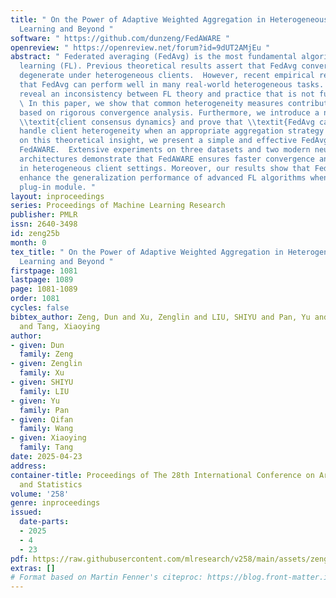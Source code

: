 ```yaml
---
title: " On the Power of Adaptive Weighted Aggregation in Heterogeneous Federated
  Learning and Beyond "
software: " https://github.com/dunzeng/FedAWARE "
openreview: " https://openreview.net/forum?id=9dUT2AMjEu "
abstract: " Federated averaging (FedAvg) is the most fundamental algorithm in Federated
  learning (FL). Previous theoretical results assert that FedAvg convergence and generalization
  degenerate under heterogeneous clients.  However, recent empirical results show
  that FedAvg can perform well in many real-world heterogeneous tasks. These results
  reveal an inconsistency between FL theory and practice that is not fully explained.
  \ In this paper, we show that common heterogeneity measures contribute to this inconsistency
  based on rigorous convergence analysis. Furthermore, we introduce a new measure
  \\textit{client consensus dynamics} and prove that \\textit{FedAvg can effectively
  handle client heterogeneity when an appropriate aggregation strategy is used}.  Building
  on this theoretical insight, we present a simple and effective FedAvg variant termed
  FedAWARE.  Extensive experiments on three datasets and two modern neural network
  architectures demonstrate that FedAWARE ensures faster convergence and better generalization
  in heterogeneous client settings. Moreover, our results show that FedAWARE can significantly
  enhance the generalization performance of advanced FL algorithms when used as a
  plug-in module. "
layout: inproceedings
series: Proceedings of Machine Learning Research
publisher: PMLR
issn: 2640-3498
id: zeng25b
month: 0
tex_title: " On the Power of Adaptive Weighted Aggregation in Heterogeneous Federated
  Learning and Beyond "
firstpage: 1081
lastpage: 1089
page: 1081-1089
order: 1081
cycles: false
bibtex_author: Zeng, Dun and Xu, Zenglin and LIU, SHIYU and Pan, Yu and Wang, Qifan
  and Tang, Xiaoying
author:
- given: Dun
  family: Zeng
- given: Zenglin
  family: Xu
- given: SHIYU
  family: LIU
- given: Yu
  family: Pan
- given: Qifan
  family: Wang
- given: Xiaoying
  family: Tang
date: 2025-04-23
address:
container-title: Proceedings of The 28th International Conference on Artificial Intelligence
  and Statistics
volume: '258'
genre: inproceedings
issued:
  date-parts:
  - 2025
  - 4
  - 23
pdf: https://raw.githubusercontent.com/mlresearch/v258/main/assets/zeng25b/zeng25b.pdf
extras: []
# Format based on Martin Fenner's citeproc: https://blog.front-matter.io/posts/citeproc-yaml-for-bibliographies/
---
```

